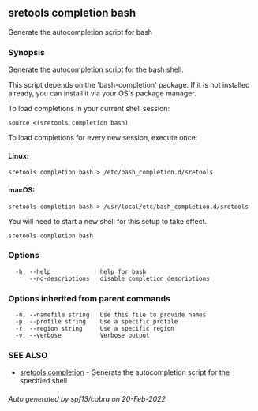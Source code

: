 ## sretools completion bash

Generate the autocompletion script for bash

### Synopsis

Generate the autocompletion script for the bash shell.

This script depends on the 'bash-completion' package.
If it is not installed already, you can install it via your OS's package manager.

To load completions in your current shell session:

	source <(sretools completion bash)

To load completions for every new session, execute once:

#### Linux:

	sretools completion bash > /etc/bash_completion.d/sretools

#### macOS:

	sretools completion bash > /usr/local/etc/bash_completion.d/sretools

You will need to start a new shell for this setup to take effect.


```
sretools completion bash
```

### Options

```
  -h, --help              help for bash
      --no-descriptions   disable completion descriptions
```

### Options inherited from parent commands

```
  -n, --namefile string   Use this file to provide names
  -p, --profile string    Use a specific profile
  -r, --region string     Use a specific region
  -v, --verbose           Verbose output
```

### SEE ALSO

* [sretools completion](sretools_completion.md)	 - Generate the autocompletion script for the specified shell

###### Auto generated by spf13/cobra on 20-Feb-2022
